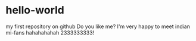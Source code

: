 # hello-world
my first repository on github
Do you like me?
I'm very happy to meet indian mi-fans
hahahahahah
2333333333!
